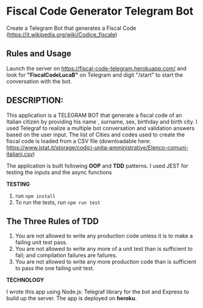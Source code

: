 # Fiscal Code Generator Telegram Bot

Create a Telegram Bot that generates a Fiscal Code (https://it.wikipedia.org/wiki/Codice_fiscale)

## Rules and Usage
Launch the server on https://fiscal-code-telegram.herokuapp.com/ and look for **"FiscalCodeLucaB"** on Telegram and digit "/start" to start the conversation with the bot.

## DESCRIPTION:
This application is a TELEGRAM BOT that generate a fiscal code of an Italian citizen by providing his name , surname, sex, birthday and birth city.
I used Telegraf to realize a multiple bot conversation and validation answers based on the user input.
The list of Cities and codes used to create the fiscal code is loaded from a CSV file (downloadable here: https://www.istat.it/storage/codici-unita-amministrative/Elenco-comuni-italiani.csv)

The application is built following **OOP** and **TDD** patterns. I used JEST for testing the inputs and the async functions


**TESTING**
1. run `npm install`
2. To run the tests, run `npm run test`

## The Three Rules of TDD
1. You are not allowed to write any production code unless it is to make a failing unit test pass.
2. You are not allowed to write any more of a unit test than is sufficient to fail; and compilation failures are failures.
3. You are not allowed to write any more production code than is sufficient to pass the one failing unit test.


**TECHNOLOGY**

I wrote this app using Node.js: Telegraf library for the bot and Express to build up the server. 
The app is deployed on **heroku**.


